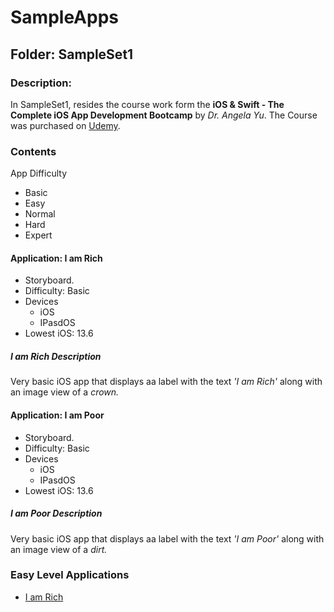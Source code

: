 # SampleApps

## Folder: SampleSet1

### Description:

In SampleSet1, resides the course work form the **iOS & Swift - The Complete iOS App Development Bootcamp** by _Dr. Angela Yu_. The Course was purchased on [Udemy][course-1].

### Contents

App Difficulty

* Basic
* Easy
* Normal
* Hard
* Expert

#### Application: I am Rich

* Storyboard.
* Difficulty: Basic
* Devices
    * iOS
    * IPasdOS
* Lowest iOS: 13.6

##### I am Rich Description

Very basic iOS app that displays aa label with the text *'I am Rich'* along with an image view of a *crown.*

#### Application: I am Poor

* Storyboard.
* Difficulty: Basic
* Devices
    * iOS
    * IPasdOS
* Lowest iOS: 13.6

##### I am Poor Description

Very basic iOS app that displays aa label with the text *'I am Poor'* along with an image view of a *dirt.*



### Easy Level Applications

* [I am Rich](#ApplicationI-am-Rich)





[course-1]: (https://www.udemy.com/course/ios-13-app-development-bootcamp/#instructor-1) 'iOS & Swift - The Complete iOS App Development Bootcamp'
